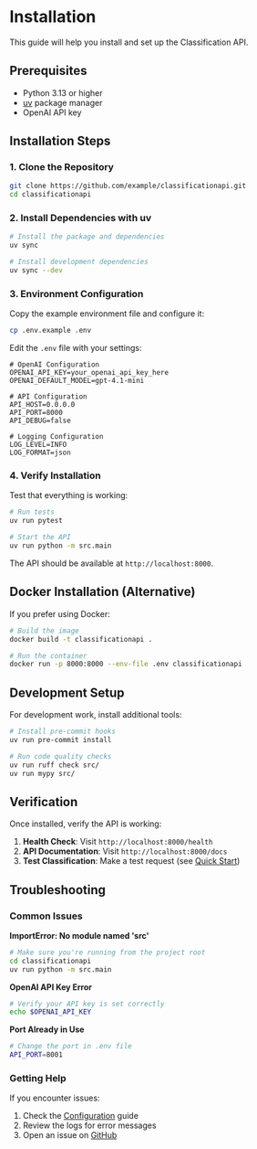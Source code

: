 # Installation

This guide will help you install and set up the Classification API.

## Prerequisites

- Python 3.13 or higher
- [uv](https://github.com/astral-sh/uv) package manager
- OpenAI API key

## Installation Steps

### 1. Clone the Repository

```bash
git clone https://github.com/example/classificationapi.git
cd classificationapi
```

### 2. Install Dependencies with uv

```bash
# Install the package and dependencies
uv sync

# Install development dependencies
uv sync --dev
```

### 3. Environment Configuration

Copy the example environment file and configure it:

```bash
cp .env.example .env
```

Edit the `.env` file with your settings:

```env
# OpenAI Configuration
OPENAI_API_KEY=your_openai_api_key_here
OPENAI_DEFAULT_MODEL=gpt-4.1-mini

# API Configuration
API_HOST=0.0.0.0
API_PORT=8000
API_DEBUG=false

# Logging Configuration
LOG_LEVEL=INFO
LOG_FORMAT=json
```

### 4. Verify Installation

Test that everything is working:

```bash
# Run tests
uv run pytest

# Start the API
uv run python -m src.main
```

The API should be available at `http://localhost:8000`.

## Docker Installation (Alternative)

If you prefer using Docker:

```bash
# Build the image
docker build -t classificationapi .

# Run the container
docker run -p 8000:8000 --env-file .env classificationapi
```

## Development Setup

For development work, install additional tools:

```bash
# Install pre-commit hooks
uv run pre-commit install

# Run code quality checks
uv run ruff check src/
uv run mypy src/
```

## Verification

Once installed, verify the API is working:

1. **Health Check**: Visit `http://localhost:8000/health`
2. **API Documentation**: Visit `http://localhost:8000/docs`
3. **Test Classification**: Make a test request (see [Quick Start](quickstart.md))

## Troubleshooting

### Common Issues

**ImportError: No module named 'src'**
```bash
# Make sure you're running from the project root
cd classificationapi
uv run python -m src.main
```

**OpenAI API Key Error**
```bash
# Verify your API key is set correctly
echo $OPENAI_API_KEY
```

**Port Already in Use**
```bash
# Change the port in .env file
API_PORT=8001
```

### Getting Help

If you encounter issues:

1. Check the [Configuration](configuration.md) guide
2. Review the logs for error messages
3. Open an issue on [GitHub](https://github.com/example/classificationapi/issues)
